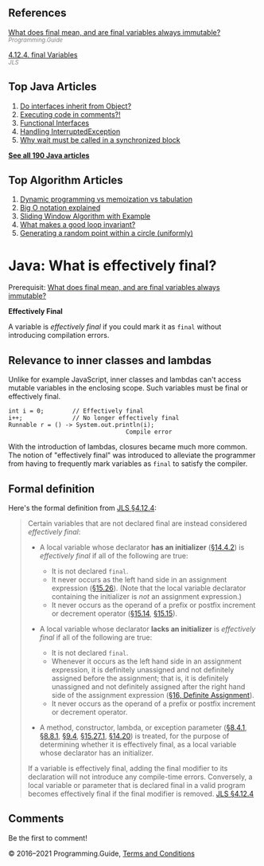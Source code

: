 <span class="underline"></span>

<span class="underline"></span>

## References

[What does final mean, and are final variables always immutable?](final-variable.html)  
<span style="color: grey; font-style: italic; font-size: smaller">Programming.Guide</span>

[4.12.4. final Variables](https://docs.oracle.com/javase/specs/jls/se8/html/jls-4.html#jls-4.12.4)  
<span style="color: grey; font-style: italic; font-size: smaller">JLS</span>

<span class="underline"></span>

## Top Java Articles

1.  [Do interfaces inherit from Object?](do-interfaces-inherit-from-object.html)
2.  [Executing code in comments?!](executing-code-in-comments.html)
3.  [Functional Interfaces](functional-interfaces.html)
4.  [Handling InterruptedException](handling-interrupted-exceptions.html)
5.  [Why wait must be called in a synchronized block](why-wait-must-be-in-synchronized.html)

[**See all 190 Java articles**](index.html)

## Top Algorithm Articles

1.  [Dynamic programming vs memoization vs tabulation](../dynamic-programming-vs-memoization-vs-tabulation.html)
2.  [Big O notation explained](../big-o-notation-explained.html)
3.  [Sliding Window Algorithm with Example](../sliding-window-example.html)
4.  [What makes a good loop invariant?](../what-makes-a-good-loop-invariant.html)
5.  [Generating a random point within a circle (uniformly)](../random-point-within-circle.html)

# Java: What is effectively final?

Prerequisit: [What does final mean, and are final variables always immutable?](final-variable.html)

**Effectively Final**

A variable is _effectively final_ if you could mark it as `final` without introducing compilation errors.

## Relevance to inner classes and lambdas

Unlike for example JavaScript, inner classes and lambdas can't access mutable variables in the enclosing scope. Such variables must be final or effectively final.

    int i = 0;        // Effectively final
    i++;              // No longer effectively final
    Runnable r = () -> System.out.println(i);
                                     Compile error

With the introduction of lambdas, closures became much more common. The notion of "effectively final" was introduced to alleviate the programmer from having to frequently mark variables as `final` to satisfy the compiler.

## Formal definition

Here's the formal definition from [JLS §4.12.4](https://docs.oracle.com/javase/specs/jls/se8/html/jls-4.html#jls-4.12.4):

> Certain variables that are not declared final are instead considered _effectively final_:
>
> - A local variable whose declarator **has an initializer** ([§14.4.2](https://docs.oracle.com/javase/specs/jls/se8/html/jls-14.html#jls-14.4.2)) is _effectively final_ if all of the following are true:
>   - It is not declared `final`.
>   - It never occurs as the left hand side in an assignment expression ([§15.26](https://docs.oracle.com/javase/specs/jls/se8/html/jls-15.html#jls-15.26)). (Note that the local variable declarator containing the initializer is _not_ an assignment expression.)
>   - It never occurs as the operand of a prefix or postfix increment or decrement operator ([§15.14](https://docs.oracle.com/javase/specs/jls/se8/html/jls-15.html#jls-15.14), [§15.15](https://docs.oracle.com/javase/specs/jls/se8/html/jls-15.html#jls-15.15)).
> - A local variable whose declarator **lacks an initializer** is _effectively final_ if all of the following are true:
>
>   - It is not declared `final`.
>   - Whenever it occurs as the left hand side in an assignment expression, it is definitely unassigned and not definitely assigned before the assignment; that is, it is definitely unassigned and not definitely assigned after the right hand side of the assignment expression ([§16, Definite Assignment](https://docs.oracle.com/javase/specs/jls/se8/html/jls-16.html)).
>   - It never occurs as the operand of a prefix or postfix increment or decrement operator.
>
> - A method, constructor, lambda, or exception parameter ([§8.4.1](https://docs.oracle.com/javase/specs/jls/se8/html/jls-8.html#jls-8.4.1), [§8.8.1](https://docs.oracle.com/javase/specs/jls/se8/html/jls-8.html#jls-8.8.1), [§9.4](https://docs.oracle.com/javase/specs/jls/se8/html/jls-9.html#jls-9.4), [§15.27.1](https://docs.oracle.com/javase/specs/jls/se8/html/jls-15.html#jls-15.27.1), [§14.20](https://docs.oracle.com/javase/specs/jls/se8/html/jls-14.html#jls-14.20)) is treated, for the purpose of determining whether it is effectively final, as a local variable whose declarator has an initializer.
>
> If a variable is effectively final, adding the final modifier to its declaration will not introduce any compile-time errors. Conversely, a local variable or parameter that is declared final in a valid program becomes effectively final if the final modifier is removed. <a href="https://docs.oracle.com/javase/specs/jls/se8/html/jls-4.html#jls-4.12.4" class="quote-source">JLS §4.12.4</a>

## Comments

Be the first to comment!

© 2016–2021 Programming.Guide, [Terms and Conditions](../terms-and-conditions.html)
